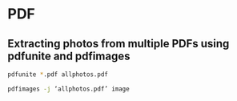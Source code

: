 # PDF

## Extracting photos from multiple PDFs using pdfunite and pdfimages

```bash
pdfunite *.pdf allphotos.pdf

pdfimages -j ‘allphotos.pdf’ image
```
